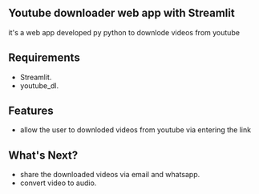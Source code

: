 ## Youtube downloader web app with Streamlit 
it's a web app developed py python to downlode videos from youtube 

## Requirements
- Streamlit.
- youtube_dl.

## Features
- allow the user to downloded videos from youtube via entering the link

## What's Next?
- share the downloaded videos via email and whatsapp.
- convert video to audio.
